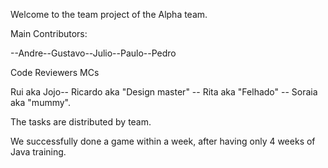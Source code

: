 

Welcome to the team project of the Alpha team.

Main Contributors:

 --Andre--Gustavo--Julio--Paulo--Pedro

 Code Reviewers MCs

Rui aka Jojo-- Ricardo aka "Design master" -- Rita aka "Felhado" -- Soraia aka "mummy".

The tasks are distributed by team.

We successfully done a game within a week, after having only 4 weeks of Java training.
